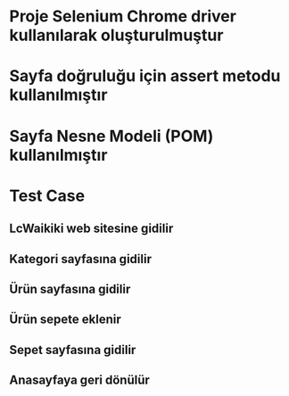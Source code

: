 

# Proje Selenium Chrome driver kullanılarak oluşturulmuştur
# Sayfa doğruluğu için assert metodu kullanılmıştır
# Sayfa Nesne Modeli (POM) kullanılmıştır


# Test Case

## LcWaikiki web sitesine gidilir
## Kategori sayfasına gidilir
## Ürün sayfasına gidilir
## Ürün sepete eklenir
## Sepet sayfasına gidilir
## Anasayfaya geri dönülür